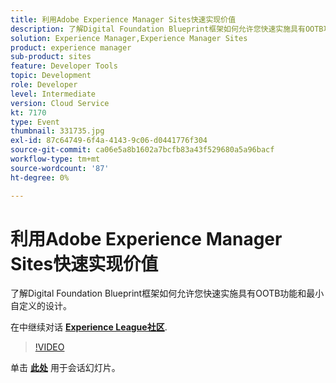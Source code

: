 ```yaml
---
title: 利用Adobe Experience Manager Sites快速实现价值
description: 了解Digital Foundation Blueprint框架如何允许您快速实施具有OOTB功能和最小自定义的设计。 此会话作为Adobe Developers Live内容事件的一部分提供。
solution: Experience Manager,Experience Manager Sites
product: experience manager
sub-product: sites
feature: Developer Tools
topic: Development
role: Developer
level: Intermediate
version: Cloud Service
kt: 7170
type: Event
thumbnail: 331735.jpg
exl-id: 87c64749-6f4a-4143-9c06-d0441776f304
source-git-commit: ca06e5a8b1602a7bcfb83a43f529680a5a96bacf
workflow-type: tm+mt
source-wordcount: '87'
ht-degree: 0%

---
```


# 利用Adobe Experience Manager Sites快速实现价值

了解Digital Foundation Blueprint框架如何允许您快速实施具有OOTB功能和最小自定义的设计。

在中继续对话 **[Experience League社区](http://adobe.ly/36Yd3v6)**.

>[!VIDEO](https://video.tv.adobe.com/v/331735/?quality=12&learn=on&hidetitle=true)

单击 **[此处](/help/adobe-developers-live/assets/time-to-value-aem-sites.pdf)** 用于会话幻灯片。
